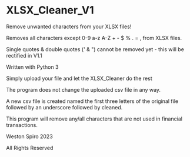 # XLSX_Cleaner_V1
Remove unwanted characters from your XLSX files!

Removes all characters except 0-9 a-z A-Z + - $ % . = , from XLSX files.

Single quotes & double quotes (' & ") cannot be removed yet - this will be rectified in V1.1

Written with Python 3

Simply upload your file and let the XLSX_Cleaner do the rest

The program does not change the uploaded csv file in any way.

A new csv file is created named the first three letters of the original file followed by an underscore followed by cleaned.

This program will remove any/all characters that are not used in financial transactions.

Weston Spiro 2023

All Rights Reserved
